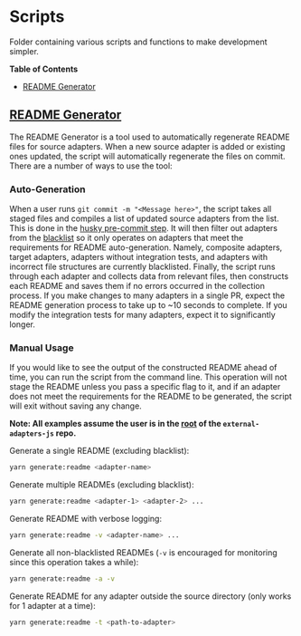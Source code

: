 # Scripts

Folder containing various scripts and functions to make development simpler.

**Table of Contents**

- [README Generator](#Readme-Generator)

## [README Generator](./src/generate-readme)

The README Generator is a tool used to automatically regenerate README files for source adapters. When a new source adapter is added or existing ones updated, the script will automatically regenerate the files on commit. There are a number of ways to use the tool:

### Auto-Generation

When a user runs `git commit -m "<Message here>"`, the script takes all staged files and compiles a list of updated source adapters from the list. This is done in the [husky pre-commit step](../../.husky/pre-commit). It will then filter out adapters from the [blacklist](./src/generate-readme/readme-blacklist.json) so it only operates on adapters that meet the requirements for README auto-generation. Namely, composite adapters, target adapters, adapters without integration tests, and adapters with incorrect file structures are currently blacklisted. Finally, the script runs through each adapter and collects data from relevant files, then constructs each README and saves them if no errors occurred in the collection process. If you make changes to many adapters in a single PR, expect the README generation process to take up to ~10 seconds to complete. If you modify the integration tests for many adapters, expect it to significantly longer.

### Manual Usage

If you would like to see the output of the constructed README ahead of time, you can run the script from the command line. This operation will not stage the README unless you pass a specific flag to it, and if an adapter does not meet the requirements for the README to be generated, the script will exit without saving any change.

**Note: All examples assume the user is in the [root](../../) of the `external-adapters-js` repo.**

Generate a single README (excluding blacklist):

```bash
yarn generate:readme <adapter-name>
```

Generate multiple READMEs (excluding blacklist):

```bash
yarn generate:readme <adapter-1> <adapter-2> ...
```

Generate README with verbose logging:

```bash
yarn generate:readme -v <adapter-name> ...
```

Generate all non-blacklisted READMEs (`-v` is encouraged for monitoring since this operation takes a while):

```bash
yarn generate:readme -a -v
```

Generate README for any adapter outside the source directory (only works for 1 adapter at a time):

```bash
yarn generate:readme -t <path-to-adapter>
```
